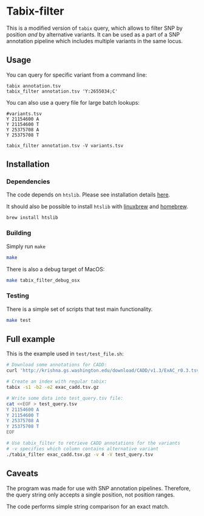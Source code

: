 # Tabix-filter

This is a modified version of `tabix` query, which allows to filter SNP by position _and_ by alternative variants.
It can be used as a part of a SNP annotation pipeline which includes multiple variants in the same locus.

## Usage

You can query for specific variant from a command line:

```
tabix annotation.tsv
tabix_filter annotation.tsv 'Y:2655034;C'
```

You can also use a query file for large batch lookups:

```
#variants.tsv
Y 21154600 A
Y 21154600 T
Y 25375708 A
Y 25375708 T
```

```
tabix_filter annotation.tsv -V variants.tsv
```

## Installation

### Dependencies

The code depends on `htslib`.
Please see installation details [here](https://github.com/samtools/htslib).

It should also be possible to install `htslib` with [linuxbrew](http://linuxbrew.sh/) and [homebrew](http://brew.sh/).

```
brew install htslib
```

### Building

Simply run `make`

```bash
make
```

There is also a debug target of MacOS:

```bash
make tabix_filter_debug_osx
```

### Testing

There is a simple set of scripts that test main functionality.

```bash
make test
```

## Full example

This is the example used in `test/test_file.sh`:

```bash
# Download some annotations for CADD:
curl 'http://krishna.gs.washington.edu/download/CADD/v1.3/ExAC_r0.3.tsv.gz' -o exac_cadd.tsv.gz

# Create an index with regular tabix:
tabix -s1 -b2 -e2 exac_cadd.tsv.gz

# Write some data into test_query.tsv file:
cat <<EOF > test_query.tsv
Y 21154600 A
Y 21154600 T
Y 25375708 A
Y 25375708 T
EOF

# Use tabix_filter to retrieve CADD annotations for the variants
# -v specifies which column contains alternative variant
./tabix_filter exac_cadd.tsv.gz -v 4 -V test_query.tsv
```

## Caveats

The program was made for use with SNP annotation pipelines.
Therefore, the query string only accepts a single position, not position ranges.

The code performs simple string comparison for an exact match.
